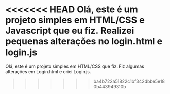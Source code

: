 <<<<<<< HEAD
Olá, este é um projeto simples em HTML/CSS e Javascript que eu fiz.
Realizei pequenas alterações no login.html e login.js
=======
Olá, este é um projeto simples em HTML/CSS que fiz.
Fiz algumas alterações em Login.html e criei Login.js.

>>>>>>> ba4b722a51822c1bf342dbbe5e180b443949310b
